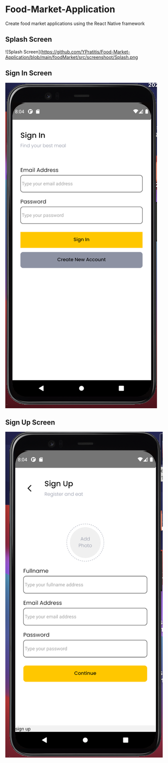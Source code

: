 # Food-Market-Application
Create food market applications using the React Native framework

## Splash Screen
![Splash Screen](https://github.com/YPratitis/Food-Market-Application/blob/main/foodMarket/src/screenshoot/Splash.png

## Sign In Screen
![Sign In Screen](https://github.com/YPratitis/Food-Market-Application/blob/main/foodMarket/src/screenshoot/SignIn.png)

## Sign Up Screen
![Sign Up Screen](https://github.com/YPratitis/Food-Market-Application/blob/main/foodMarket/src/screenshoot/SignUp.png)

